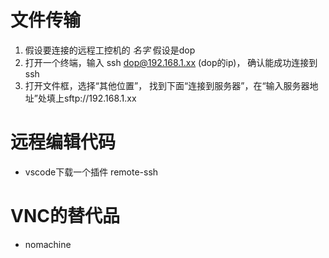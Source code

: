 # 文件传输

1. 假设要连接的远程工控机的 *名字* 假设是dop
2. 打开一个终端，输入 ssh dop@192.168.1.xx (dop的ip)， 确认能成功连接到ssh
3. 打开文件框，选择“其他位置”， 找到下面“连接到服务器”，在“输入服务器地址”处填上sftp://192.168.1.xx

# 远程编辑代码

* vscode下载一个插件 remote-ssh

# VNC的替代品

* nomachine